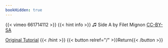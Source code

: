```yaml
---
bookHidden: true
---
```


{{< vimeo 661714112 >}}
{{< hint info >}}
♫ Side A by Filet Mignon [CC-BY-SA](https://freemusicarchive.org/music/Filet_Mignon/Tape_2/Filet_Mignon_-_01_-_Sida_A/)

[Original Tutorial](https://youtu.be/IvI4NmdxWbc)
{{< /hint >}}
{{< button relref="/" >}}Return{{< /button >}}
